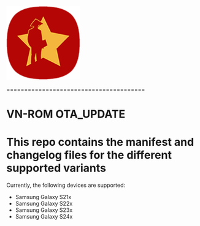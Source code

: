 ![OnUpdateLogo](https://raw.githubusercontent.com/xuanhoa8687/VN-ROM_OTA_UPDATE/fourteen/ic_launcher.png)

=======================================

# VN-ROM OTA_UPDATE

# This repo contains the manifest and changelog files for the different supported variants
Currently, the following devices are supported:
- Samsung Galaxy S21x
- Samsung Galaxy S22x
- Samsung Galaxy S23x
- Samsung Galaxy S24x
